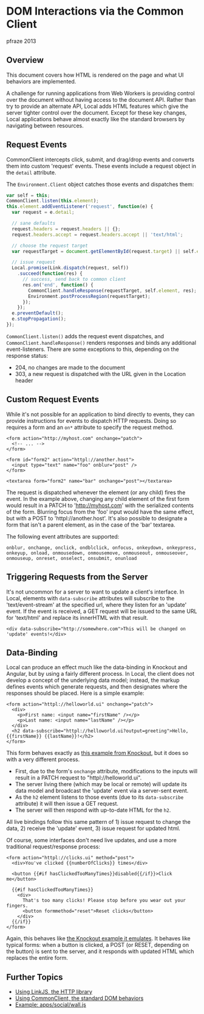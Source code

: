 DOM Interactions via the Common Client
======================================

pfraze 2013


## Overview

This document covers how HTML is rendered on the page and what UI behaviors are implemented.

A challenge for running applications from Web Workers is providing control over the document without having access to the document API. Rather than try to provide an alternate API, Local adds HTML features which give the server tighter control over the document. Except for these key changes, Local applications behave almost exactly like the standard browsers by navigating between resources.


## Request Events

CommonClient intercepts click, submit, and drag/drop events and converts them into custom 'request' events. These events include a request object in the `detail` attribute.

The `Environment.Client` object catches those events and dispatches them:

```javascript
var self = this;
CommonClient.listen(this.element);
this.element.addEventListener('request', function(e) {
  var request = e.detail;

  // sane defaults
  request.headers = request.headers || {};
  request.headers.accept = request.headers.accept || 'text/html';

  // choose the request target
  var requestTarget = document.getElementById(request.target) || self.element;

  // issue request
  Local.promise(Link.dispatch(request, self))
    .succeed(function(res) {
      // success, send back to common client
      res.on('end', function() {
        CommonClient.handleResponse(requestTarget, self.element, res);
        Environment.postProcessRegion(requestTarget);
      });
    });
  e.preventDefault();
  e.stopPropagation();
});
```

`CommonClient.listen()` adds the request event dispatches, and `CommonClient.handleResponse()` renders responses and binds any additional event-listeners. There are some exceptions to this, depending on the response status:

 - 204, no changes are made to the document
 - 303, a new request is dispatched with the URL given in the Location header


## Custom Request Events

While it's not possible for an application to bind directly to events, they can provide instructions for events to dispatch HTTP requests. Doing so requires a form and an `on*` attribute to specify the request method. 

```markup
<form action="http://myhost.com" onchange="patch">
  <!-- ... -->
</form>

<form id="form2" action="httpl://another.host">
  <input type="text" name="foo" onblur="post" />
</form>

<textarea form="form2" name="bar" onchange="post"></textarea>
```

The request is dispatched whenever the element (or any child) fires the event. In the example above, changing any child element of the first form would result in a PATCH to 'http://myhost.com' with the serialized contents of the form. Blurring focus from the 'foo' input would have the same effect, but with a POST to 'httpl://another.host'. It's also possible to designate a form that isn't a parent element, as in the case of the 'bar' textarea.

The following event attributes are supported:

```
onblur, onchange, onclick, ondblclick, onfocus, onkeydown, onkeypress, onkeyup, onload, onmousedown, onmousemove, onmouseout, onmouseover, onmouseup, onreset, onselect, onsubmit, onunload
```


## Triggering Requests from the Server

It's not uncommon for a server to want to update a client's interface. In Local, elements with `data-subscribe` attributes will subscribe to the 'text/event-stream' at the specified url, where they listen for an 'update' event. If the event is received, a GET request will be issued to the same URL for 'text/html' and replace its innerHTML with that result.

```markup
<div data-subscribe="http://somewhere.com">This will be changed on 'update' events!</div>
```


## Data-Binding

Local can produce an effect much like the data-binding in Knockout and Angular, but by using a fairly different process. In Local, the client does not develop a concept of the underlying data model; instead, the markup defines events which generate requests, and then designates where the responses should be placed. Here is a simple example:

```markup
<form action="httpl://helloworld.ui" onchange="patch">
  <div>
    <p>First name: <input name="firstName" /></p>
    <p>Last name: <input name="lastName" /></p>
  </div>
  <h2 data-subscribe="httpl://helloworld.ui?output=greeting">Hello, {{firstName}} {{lastName}}!</h2>
</form>
```

This form behaves exactly as <a target="_top" href="http://knockoutjs.com/examples/helloWorld.html">this example from Knockout</a>, but it does so with a very different process.

 - First, due to the form's `onchange` attribute, modifications to the inputs will result in a PATCH request to "httpl://helloworld.ui".
 - The server living there (which may be local or remote) will update its data model and broadcast the 'update' event via a server-sent event. 
 - As the `h2` element listens to those events (due to its `data-subscribe` attribute) it will then issue a GET request.
 - The server will then respond with up-to-date HTML for the `h2`.

All live bindings follow this same pattern of 1) issue request to change the data, 2) receive the 'update' event, 3) issue request for updated html.

Of course, some interfaces don't need live updates, and use a more traditional request/response process:

```markup
<form action="httpl://clicks.ui" method="post">
  <div>You've clicked {{numberOfClicks}} times</div>
 
  <button {{#if hasClickedTooManyTimes}}disabled{{/if}}>Click me</button>
 
  {{#if hasClickedTooManyTimes}}
    <div>
      That's too many clicks! Please stop before you wear out your fingers.
      <button formmethod="reset">Reset clicks</button>
    </div>
  {{/if}}
</form>
```

Again, this behaves like <a target="_top" href="http://knockoutjs.com/examples/clickCounter.html">the Knockout example it emulates</a>. It behaves like typical forms: when a button is clicked, a POST (or RESET, depending on the button) is sent to the server, and it responds with updated HTML which replaces the entire form.


## Further Topics

 - [Using LinkJS, the HTTP library](../lib/linkjs.md)
 - [Using CommonClient, the standard DOM behaviors](../lib/commonclient.md)
 - [Example: apps/social/wall.js](../examples/wall.md)
